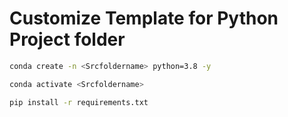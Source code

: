 # Customize Template for Python Project folder

```bash
conda create -n <Srcfoldername> python=3.8 -y
```

```bash
conda activate <Srcfoldername>
```


```bash
pip install -r requirements.txt
```
